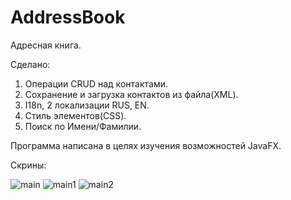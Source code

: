 # AddressBook
Адресная книга.

Сделано:

1. Операции CRUD над контактами.
2. Сохранение и загрузка контактов из файла(XML).
3. I18n, 2 локализации RUS, EN. 
4. Стиль элементов(CSS).
5. Поиск по Имени/Фамилии.

Программа написана в целях изучения возможностей JavaFX.

Скрины:

![main](https://cloud.githubusercontent.com/assets/17898917/25226754/ba74b7aa-25ce-11e7-80d9-ad8def4901e4.jpg)
![main1](https://cloud.githubusercontent.com/assets/17898917/25226757/bc6e7906-25ce-11e7-88ab-a3d6b89aa363.jpg)
![main2](https://cloud.githubusercontent.com/assets/17898917/25226759/bdd4ab3a-25ce-11e7-80a6-af8dbb039d1e.jpg)